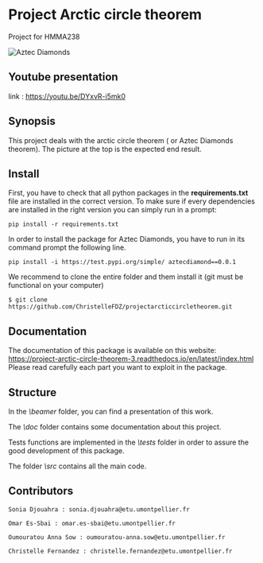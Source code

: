 # Project Arctic circle theorem
Project for HMMA238

![Aztec Diamonds](http://images.math.cnrs.fr/local/cache-vignettes/L350xH350/arton214-edc85.png?1605705109)

## Youtube presentation

link : https://youtu.be/DYxvR-i5mk0
## Synopsis

This project deals with the arctic circle theorem ( or Aztec Diamonds theorem). The picture at the top is the expected end result.

## Install

First, you have to check that all python packages in the  **requirements.txt** file are installed in the correct version. To make sure if every dependencies are installed in the right version you can simply run in a prompt:

```
pip install -r requirements.txt
```

In order to install the package for Aztec Diamonds, you have to run in its command prompt the following line.

```
pip install -i https://test.pypi.org/simple/ aztecdiamond==0.0.1
```

We recommend to clone the entire folder and them install it (git must be functional on your computer)

```
$ git clone https://github.com/ChristelleFDZ/projectarcticcircletheorem.git
```

## Documentation

The documentation of this package is available on this website: https://project-arctic-circle-theorem-3.readthedocs.io/en/latest/index.html
Please read carefully each part you want to exploit in the package.

## Structure

In the *\beamer* folder, you can find a presentation of this work.

The *\doc* folder contains some documentation about this project.

Tests functions are implemented in the *\tests* folder in order to assure the good development of this package.

The folder *\src* contains all the main code.

## Contributors

```
Sonia Djouahra : sonia.djouahra@etu.umontpellier.fr

Omar Es-Sbai : omar.es-sbai@etu.umontpellier.fr

Oumouratou Anna Sow : oumouratou-anna.sow@etu.umontpellier.fr

Christelle Fernandez : christelle.fernandez@etu.umontpellier.fr
```
